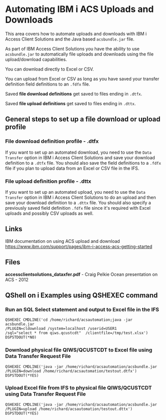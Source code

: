 # Automating IBM i ACS Uploads and Downloads
This area covers how to automate uploads and downloads with IBM i Access Client Solutions and the Java based ```acsbundle.jar``` file.

As part of IBM Access Client Solutions you have the ability to use ```acsbundle.jar``` to automatically file uploads and downloads using the file upload/download capabilities.   

You can download directly to Excel or CSV.

You can upload from Excel or CSV as long as you have saved your transfer definition field definitions to an ```.fdfx``` file. 

Saved **file download definitions** get saved to files ending in ```.dtfx```.   

Saved **file upload definitions** get saved to files ending in ```.dttx```.   

## General steps to set up a file download or upload profile  

### File download definition profile - .dtfx
If you want to set up an automated download, you need to use the ```Data Transfer``` option in IBM i Access Client Solutions and save your download definition to a ```.dtfx``` file. You should also save the field definitions to a ```.fdfx``` file if you plan to upload data from an Excel or CSV file in the IFS.

### File upload definition profile - .dttx
If you want to set up an automated upload, you need to use the ```Data Transfer``` option in IBM i Access Client Solutions to do an upload and then save your download definition to a ```.dttx``` file. You should also specify a previously saved field definition ```.fdfx``` file since it's required with Excel uploads and possibly CSV uploads as well.

## Links   
IBM documentation on using ACS upload and download    
https://www.ibm.com/support/pages/ibm-i-access-acs-getting-started   


## Files    
**accessclientsolutions_dataxfer.pdf** - Craig Pelkie Ocean presentation on ACS - 2012    


## QShell on i Examples using QSHEXEC command  

### Run an SQL Select statement and output to Excel file in the IFS   
```
QSHEXEC CMDLINE('cd /home/richard/acsautomation;java -jar acsbundle.jar
/PLUGIN=cldownload /system=localhost /userid=USER1
/sql="select * from qiws.qcustcdt"  /clientfile=/tmp/test.xlsx')    
DSPSTDOUT(*NO)     
```
   
### Download physical file QIWS/QCUSTCDT to Excel file using Data Transfer Request File
```
QSHEXEC CMDLINE('java -jar /home/richard/acsautomation/acsbundle.jar 
/PLUGIN=download /home/richard/acsautomation/testout.dtfx')                           
DSPSTDOUT(*YES)                                          
```

   
### Upload Excel file from IFS to physical file QIWS/QCUSTCDT using Data Transfer Request File
```
QSHEXEC CMDLINE('java -jar /home/richard/acsautomation/acsbundle.jar 
/PLUGIN=upload /home/richard/acsautomation/testout.dttx')                           
DSPSTDOUT(*YES)                                          
```

